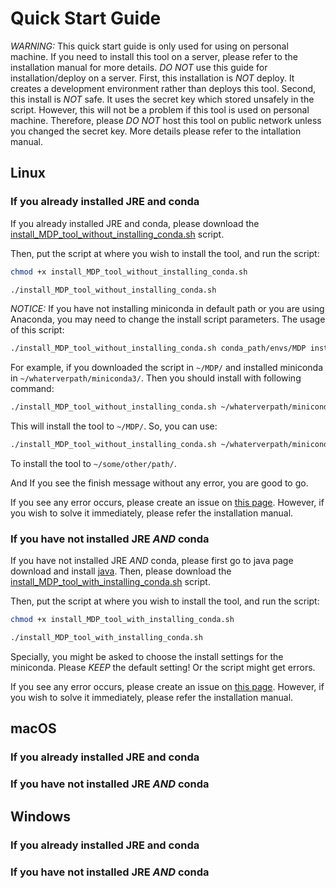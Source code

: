 # Quick Start Guide
*WARNING:* This quick start guide is only used for using on personal machine. If you need to install this tool on a server, please refer to the installation manual for more details. *DO NOT* use this guide for installation/deploy on a server. First, this installation is *NOT* deploy. It creates a development environment rather than deploys this tool. Second, this install is *NOT* safe. It uses the secret key which stored unsafely in the script. However, this will not be a problem if this tool is used on personal machine. Therefore, please *DO NOT* host this tool on public network unless you changed the secret key. More details please refer to the intallation manual.

## Linux
### If you already installed JRE and conda
If you already installed JRE and conda, please download the [install_MDP_tool_without_installing_conda.sh](https://raw.githubusercontent.com/Weak-Chicken/misconduct_detection_project/master/documents/Quick%20Start/install_MDP_tool_without_installing_conda.sh) script.

Then, put the script at where you wish to install the tool, and run the script:
```bash
chmod +x install_MDP_tool_without_installing_conda.sh

./install_MDP_tool_without_installing_conda.sh
```

*NOTICE:* If you have not installing miniconda in default path or you are using Anaconda, you may need to change the install script parameters. The usage of this script:

```bash
./install_MDP_tool_without_installing_conda.sh conda_path/envs/MDP install_path
```

For example, if you downloaded the script in `~/MDP/` and installed miniconda in `~/whaterverpath/miniconda3/`. Then you should install with following command:

```bash
./install_MDP_tool_without_installing_conda.sh ~/whaterverpath/miniconda3/envs/MDP 
```

This will install the tool to `~/MDP/`. So, you can use:
```bash
./install_MDP_tool_without_installing_conda.sh ~/whaterverpath/miniconda3/envs/MDP ~/some/other/path/
```
To install the tool to `~/some/other/path/`.

And If you see the finish message without any error, you are good to go.

If you see any error occurs, please create an issue on [this page](https://github.com/Weak-Chicken/misconduct_detection_project/issues). However, if you wish to solve it immediately, please refer the installation manual.

### If you have not installed JRE *AND* conda
If you have not installed JRE *AND* conda, please first go to java page download and install [java](https://java.com/en/). Then, please download the [install_MDP_tool_with_installing_conda.sh](https://raw.githubusercontent.com/Weak-Chicken/misconduct_detection_project/master/documents/Quick%20Start/install_MDP_tool_with_installing_conda.sh) script.

Then, put the script at where you wish to install the tool, and run the script:
```bash
chmod +x install_MDP_tool_with_installing_conda.sh

./install_MDP_tool_with_installing_conda.sh
```

Specially, you might be asked to choose the install settings for the miniconda. Please *KEEP* the default setting! Or the script might get errors.

If you see any error occurs, please create an issue on [this page](https://github.com/Weak-Chicken/misconduct_detection_project/issues). However, if you wish to solve it immediately, please refer the installation manual.

## macOS
### If you already installed JRE and conda

### If you have not installed JRE *AND* conda

## Windows
### If you already installed JRE and conda

### If you have not installed JRE *AND* conda
